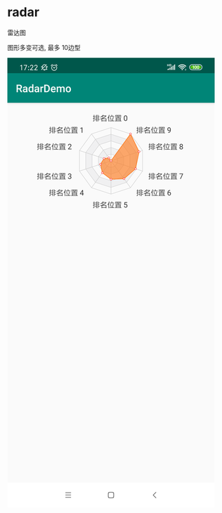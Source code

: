 # radar
雷达图

图形多变可选,  最多 10边型

![](https://github.com/dieqiannan/radar/blob/master/Screenshot_2019-10-30-17-22-41-523_com.dqn.radar.png)
